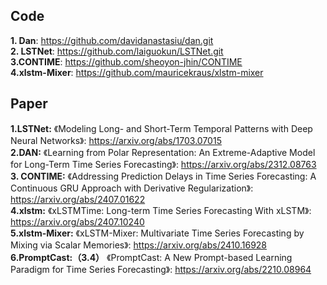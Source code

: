 ## Code
**1. Dan**: https://github.com/davidanastasiu/dan.git  
**2. LSTNet**: https://github.com/laiguokun/LSTNet.git  
**3.CONTIME**: https://github.com/sheoyon-jhin/CONTIME  
**4.xlstm-Mixer**: https://github.com/mauricekraus/xlstm-mixer  


## Paper
**1.LSTNet:** 《Modeling Long- and Short-Term Temporal Patterns with Deep Neural Networks》: https://arxiv.org/abs/1703.07015  
**2.DAN:** 《Learning from Polar Representation: An Extreme-Adaptive Model for Long-Term Time Series Forecasting》: https://arxiv.org/abs/2312.08763  
**3. CONTIME:** 《Addressing Prediction Delays in Time Series Forecasting: A Continuous GRU Approach with Derivative Regularization》: https://arxiv.org/abs/2407.01622  
**4.xlstm:** 《xLSTMTime: Long-term Time Series Forecasting With xLSTM》: https://arxiv.org/abs/2407.10240  
**5.xlstm-Mixer:** 《xLSTM-Mixer: Multivariate Time Series Forecasting by Mixing via Scalar Memories》: https://arxiv.org/abs/2410.16928  
**6.PromptCast:（3.4）**	《PromptCast: A New Prompt-based Learning Paradigm for Time Series Forecasting》: https://arxiv.org/abs/2210.08964  
